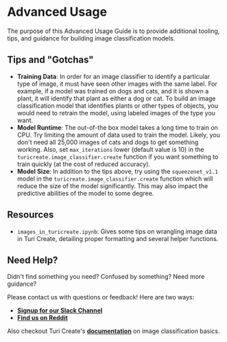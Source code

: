 # Advanced Usage

The purpose of this Advanced Usage Guide is to provide additional tooling, tips, and guidance for building image classification models. 

## Tips and "Gotchas"

-  **Training Data**: In order for an image classifier to identify a particular type of image, it must have seen other images with the same label. For example, if a model was trained on dogs and cats, and it is shown a plant, it will identify that plant as either a dog or cat. To build an image classification model that identifies plants or other types of objects, you would need to retrain the model, using labeled images of the type you want.
-  **Model Runtime**: The out-of-the box model takes a long time to train on CPU. Try limiting the amount of data used to train the model. Likely, you don't need all 25,000 images of cats and dogs to get something working. Also, set `max_iterations` lower (default value is 10) in the `turicreate.image_classifier.create` function if you want something to train quickly (at the cost of reduced accuracy).
-  **Model Size**: In addition to the tips above, try using the `squeezenet_v1.1` model in the `turicreate.image_classifier.create` function which will reduce the size of the model significantly. This may also impact the predictive abilities of the model to some degree.


## Resources

-  `images_in_turicreate.ipynb`: Gives some tips on wrangling image data in Turi Create, detailing proper formatting and several helper functions.


## Need Help?
Didn't find something you need? Confused by something? Need more guidance?

Please contact us with questions or feedback! Here are two ways:

-  [**Signup for our Slack Channel**](https://metismachine-skafos.slack.com/join/shared_invite/enQtNTAxMzEwOTk2NzA5LThjMmMyY2JkNTkwNDQ1YjgyYjFiY2MyMjRkMzYyM2E4MjUxNTJmYmQyODVhZWM2MjQwMjE5ZGM1Y2YwN2M5ODI)
-  [**Find us on Reddit**](https://reddit.com/r/skafos)

Also checkout Turi Create's [**documentation**](https://apple.github.io/turicreate/docs/userguide/image_classifier/) on image classification basics.
